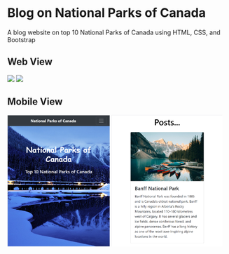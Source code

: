 # Blog on National Parks of Canada

A blog website on top 10 National Parks of Canada using HTML, CSS, and Bootstrap

## Web View
<img src="UI/1.PNG">
<img src="UI/2.PNG">

## Mobile View
<img src="UI/3.PNG" weight="200" height="300">
<img src="UI/4.PNG" weight="200" height="300">
